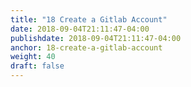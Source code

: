 ```yaml
---
title: "18 Create a Gitlab Account"
date: 2018-09-04T21:11:47-04:00
publishdate: 2018-09-04T21:11:47-04:00
anchor: 18-create-a-gitlab-account
weight: 40
draft: false
---
```

